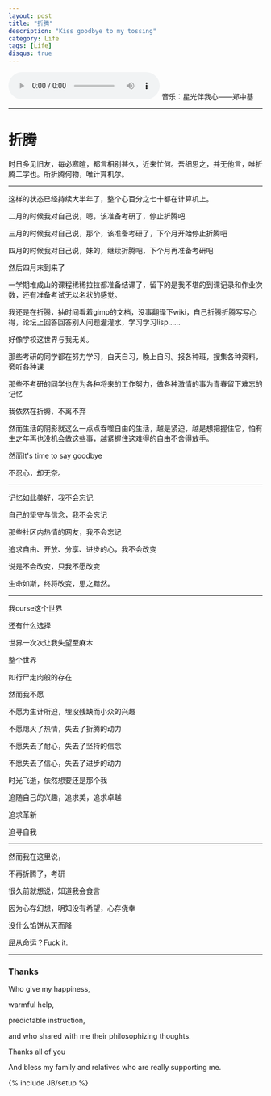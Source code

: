 ```yaml
---
layout: post
title: "折腾"
description: "Kiss goodbye to my tossing"
category: Life
tags: [Life]
disqus: true
---
```


<div class="audio">
<audio controls="controls">
<source src="http://lhtlyybox.googlecode.com/files/m.ogg" type="audio/ogg" /> 
您的浏览器不支持 audio 标签。
</audio>
音乐：星光伴我心——郑中基
</div>

***

# 折腾

时日多见旧友，每必寒暄，都言相别甚久，近来忙何。吾细思之，并无他言，唯折腾二字也。所折腾何物，唯计算机尔。

***

这样的状态已经持续大半年了，整个心百分之七十都在计算机上。

二月的时候我对自己说，嗯，该准备考研了，停止折腾吧

三月的时候我对自己说，那个，该准备考研了，下个月开始停止折腾吧

四月的时候我对自己说，妹的，继续折腾吧，下个月再准备考研吧

然后四月末到来了

一学期堆成山的课程稀稀拉拉都准备结课了，留下的是我不堪的到课记录和作业次数，还有准备考试无以名状的感觉。

我还是在折腾，抽时间看着gimp的文档，没事翻译下wiki，自己折腾折腾写写心得，论坛上回答回答别人问题灌灌水，学习学习lisp......

好像学校这世界与我无关。

那些考研的同学都在努力学习，白天自习，晚上自习。报各种班，搜集各种资料，旁听各种课

那些不考研的同学也在为各种将来的工作努力，做各种激情的事为青春留下难忘的记忆

我依然在折腾，不离不弃

然而生活的阴影就这么一点点吞噬自由的生活，越是紧迫，越是想把握住它，怕有生之年再也没机会做这些事，越紧握住这难得的自由不舍得放手。


然而It's time to say goodbye

不忍心，却无奈。

***

记忆如此美好，我不会忘记

自己的坚守与信念，我不会忘记

那些社区内热情的网友，我不会忘记

追求自由、开放、分享、进步的心，我不会改变

说是不会改变，只我不愿改变

生命如斯，终将改变，思之黯然。

***

我curse这个世界

还有什么选择

世界一次次让我失望至麻木

整个世界

如行尸走肉般的存在

然而我不愿

不愿为生计所迫，埋没残缺而小众的兴趣

不愿熄灭了热情，失去了折腾的动力

不愿失去了耐心，失去了坚持的信念

不愿失去了信心，失去了进步的动力

时光飞逝，依然想要还是那个我

追随自己的兴趣，追求美，追求卓越

追求革新

追寻自我

***

然而我在这里说，

不再折腾了，考研

很久前就想说，知道我会食言

因为心存幻想，明知没有希望，心存侥幸

没什么馅饼从天而降

屈从命运？Fuck it.


***

### Thanks

Who give my happiness,

warmful help,

predictable instruction,

and who shared with me their philosophizing thoughts.

Thanks all of you

And bless my family and relatives who are really supporting me.


{% include JB/setup %}
